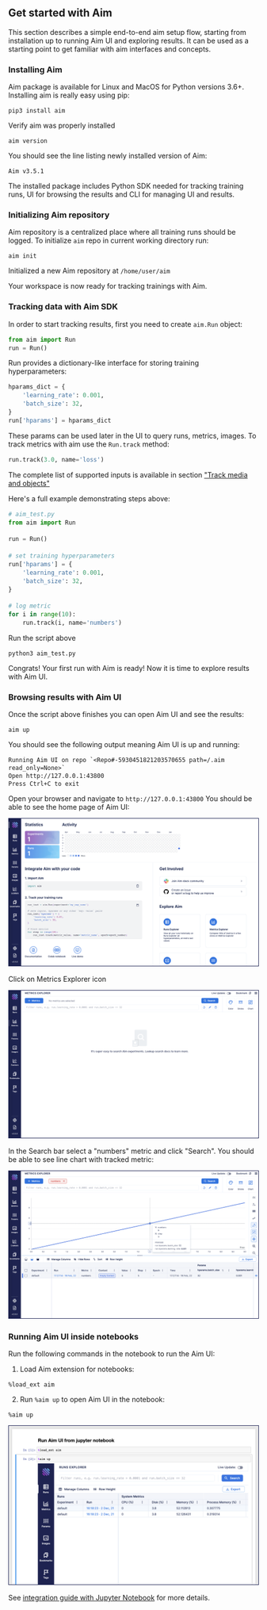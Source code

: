 ## Get started with Aim

This section describes a simple end-to-end aim setup flow, starting from installation up to running Aim UI and exploring
results. It can be used as a starting point to get familiar with aim interfaces and concepts.

### Installing Aim
Aim package is available for Linux and MacOS for Python versions 3.6+.
Installing aim is really easy using pip:

```shell
pip3 install aim
```

Verify aim was properly installed

```shell
aim version
```

You should see the line listing newly installed version of Aim:
```shell
Aim v3.5.1
```


The installed package includes Python SDK needed for tracking training runs, UI for browsing the results and CLI
for managing UI and results.


### Initializing Aim repository
Aim repository is a centralized place where all training runs should be logged.
To initialize `aim` repo in current working directory run:
```shell
aim init
```

Initialized a new Aim repository at `/home/user/aim`

Your workspace is now ready for tracking trainings with Aim.

### Tracking data with Aim SDK

In order to start tracking results, first you need to create `aim.Run` object:
```python
from aim import Run
run = Run()
```

Run provides a dictionary-like interface for storing training hyperparameters:
```python
hparams_dict = {
    'learning_rate': 0.001,
    'batch_size': 32,
}
run['hparams'] = hparams_dict
```

These params can be used later in the UI to query runs, metrics, images.
To track metrics with aim use the `Run.track` method:
```python
run.track(3.0, name='loss')
```
The complete list of supported inputs is available in section ["Track media and objects"](supported_types.html)

Here's a full example demonstrating steps above:
```python
# aim_test.py
from aim import Run

run = Run()

# set training hyperparameters
run['hparams'] = {
    'learning_rate': 0.001,
    'batch_size': 32,
}

# log metric
for i in range(10):
    run.track(i, name='numbers')
```

Run the script above
```shell
python3 aim_test.py
```

Congrats! Your first run with Aim is ready!
Now it is time to explore results with Aim UI.

### Browsing results with Aim UI
Once the script above finishes you can open Aim UI and see the results:
```shell
aim up
```

You should see the following output meaning Aim UI is up and running:
```shell
Running Aim UI on repo `<Repo#-5930451821203570655 path=/.aim read_only=None>`
Open http://127.0.0.1:43800
Press Ctrl+C to exit
```

Open your browser and navigate to `http://127.0.0.1:43800`
You should be able to see the home page of Aim UI:

<img style="border: 1px solid #1d2253" src="../_static/images/quick_start/ui-home.png" />

Click on Metrics Explorer icon

<img style="border: 1px solid #1d2253" src="../_static/images/quick_start/ui-metrics.png" />

In the Search bar select a "numbers" metric and click "Search".
You should be able to see line chart with tracked metric:

<img style="border: 1px solid #1d2253" src="../_static/images/quick_start/ui-metrics-search.png" />

### Running Aim UI inside notebooks

Run the following commands in the notebook to run the Aim UI:

1. Load Aim extension for notebooks:

```jupyter
%load_ext aim
```

2. Run `%aim up` to open Aim UI in the notebook:

```jupyter
%aim up
```

<img style="border: 1px solid #1d2253" src="../_static/images/using/jupyter.png" />

See [integration guide with Jupyter Notebook](../using/jupyter_notebook_ui.html) for more details.
